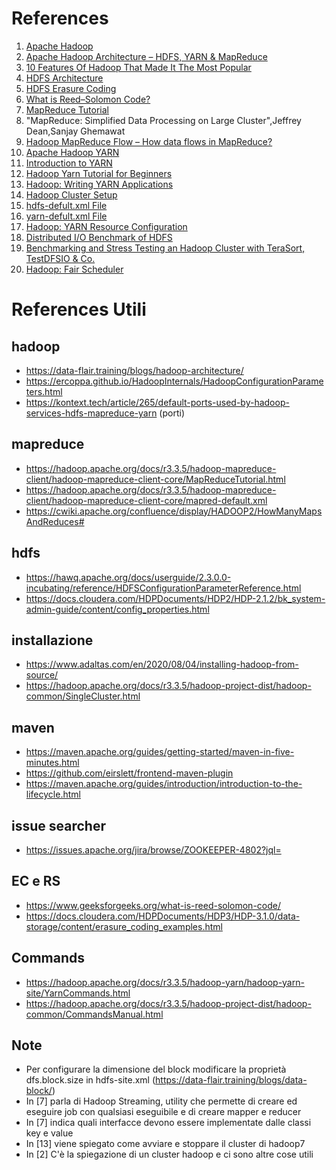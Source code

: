 # References
1. <a id="hadoop"></a> [Apache Hadoop](https://hadoop.apache.org/)
1. <a id="hadoop_architecture"></a> [Apache Hadoop Architecture – HDFS, YARN & MapReduce](https://techvidvan.com/tutorials/hadoop-architecture/)
1. <a id="hadoop_features"></a> [10 Features Of Hadoop That Made It The Most Popular](https://data-flair.training/blogs/features-of-hadoop-and-design-principles/)
1. <a id="hdfs_architecture"></a> [HDFS Architecture](https://hadoop.apache.org/docs/r3.3.5/hadoop-project-dist/hadoop-hdfs/HdfsDesign.html)
1. <a id="EC"></a> [HDFS Erasure Coding](https://hadoop.apache.org/docs/r3.3.5/hadoop-project-dist/hadoop-hdfs/HDFSErasureCoding.html)
1. <a id="RS"></a> [What is Reed–Solomon Code?](https://www.geeksforgeeks.org/what-is-reed-solomon-code/)
1. <a id="mapred_tutorial"></a> [MapReduce Tutorial](https://hadoop.apache.org/docs/r3.3.5/hadoop-mapreduce-client/hadoop-mapreduce-client-core/MapReduceTutorial.html)
1. <a id="mapred_paper"></a> "MapReduce: Simplified Data Processing on Large Cluster",Jeffrey Dean,Sanjay Ghemawat
1. <a id="mapred_flow"></a> [Hadoop MapReduce Flow – How data flows in MapReduce?](https://data-flair.training/blogs/hadoop-mapreduce-flow/)
1. <a id="yarn"></a> [Apache Hadoop YARN](https://hadoop.apache.org/docs/r3.3.5/hadoop-yarn/hadoop-yarn-site/YARN.html)
1. <a id="yarn_intro"></a> [Introduction to YARN](https://www.youtube.com/watch?v=5vmP1-6xd6Y&ab_channel=OracleLearning)
1. <a id="yarn_tutorial"></a> [Hadoop Yarn Tutorial for Beginners](https://data-flair.training/blogs/hadoop-yarn-tutorial/)
1. <a id="yarn_app"></a> [Hadoop: Writing YARN Applications](https://hadoop.apache.org/docs/r3.3.5/hadoop-yarn/hadoop-yarn-site/WritingYarnApplications.html)
1. <a id="cluster_setup"></a> [Hadoop Cluster Setup](https://hadoop.apache.org/docs/r3.3.5/hadoop-project-dist/hadoop-common/ClusterSetup.html)  
1. <a id="hdfs_default_xml"></a> [hdfs-defult.xml File](https://hadoop.apache.org/docs/r3.3.5/hadoop-project-dist/hadoop-hdfs/hdfs-default.xml)
1. <a id="yarn_default_xml"></a> [yarn-defult.xml File](https://hadoop.apache.org/docs/r3.3.5/hadoop-yarn/hadoop-yarn-common/yarn-default.xml)
1. <a id="yarn_resource_configuration"></a> [Hadoop: YARN Resource Configuration](https://hadoop.apache.org/docs/r3.3.5/hadoop-yarn/hadoop-yarn-site/ResourceModel.html)
1. <a id="dfsio"></a> [Distributed I/O Benchmark of HDFS](https://bdaafall2015.readthedocs.io/en/latest/dfsio.html)
1. <a id="benchmark"></a> [Benchmarking and Stress Testing an Hadoop Cluster with TeraSort, TestDFSIO & Co.](https://www.michael-noll.com/blog/2011/04/09/benchmarking-and-stress-testing-an-hadoop-cluster-with-terasort-testdfsio-nnbench-mrbench/)
1. <a id="fair_scheduler"></a> [Hadoop: Fair Scheduler](https://hadoop.apache.org/docs/r3.3.5/hadoop-yarn/hadoop-yarn-site/FairScheduler.html)


# References Utili
## hadoop
* https://data-flair.training/blogs/hadoop-architecture/
* https://ercoppa.github.io/HadoopInternals/HadoopConfigurationParameters.html
* https://kontext.tech/article/265/default-ports-used-by-hadoop-services-hdfs-mapreduce-yarn  (porti)

## mapreduce
* https://hadoop.apache.org/docs/r3.3.5/hadoop-mapreduce-client/hadoop-mapreduce-client-core/MapReduceTutorial.html
* https://hadoop.apache.org/docs/r3.3.5/hadoop-mapreduce-client/hadoop-mapreduce-client-core/mapred-default.xml
* https://cwiki.apache.org/confluence/display/HADOOP2/HowManyMapsAndReduces#

## hdfs
* https://hawq.apache.org/docs/userguide/2.3.0.0-incubating/reference/HDFSConfigurationParameterReference.html
* https://docs.cloudera.com/HDPDocuments/HDP2/HDP-2.1.2/bk_system-admin-guide/content/config_properties.html

## installazione
* https://www.adaltas.com/en/2020/08/04/installing-hadoop-from-source/
* https://hadoop.apache.org/docs/r3.3.5/hadoop-project-dist/hadoop-common/SingleCluster.html

## maven
* https://maven.apache.org/guides/getting-started/maven-in-five-minutes.html
* https://github.com/eirslett/frontend-maven-plugin
* https://maven.apache.org/guides/introduction/introduction-to-the-lifecycle.html

## issue searcher
* https://issues.apache.org/jira/browse/ZOOKEEPER-4802?jql=

## EC e RS
* https://www.geeksforgeeks.org/what-is-reed-solomon-code/
* https://docs.cloudera.com/HDPDocuments/HDP3/HDP-3.1.0/data-storage/content/erasure_coding_examples.html

## Commands
* https://hadoop.apache.org/docs/r3.3.5/hadoop-yarn/hadoop-yarn-site/YarnCommands.html
* https://hadoop.apache.org/docs/r3.3.5/hadoop-project-dist/hadoop-common/CommandsManual.html

## Note 
* Per configurare la dimensione del block modificare la proprietà dfs.block.size in hdfs-site.xml (https://data-flair.training/blogs/data-block/)
* In [7] parla di Hadoop Streaming, utility che permette di creare ed eseguire job con qualsiasi eseguibile e di creare mapper e reducer
* In [7] indica quali interfacce devono essere implementate dalle classi key e value
* In [13] viene spiegato come avviare e stoppare il cluster di hadoop7
* In [2] C'è la spiegazione di un cluster hadoop e ci sono altre cose utili